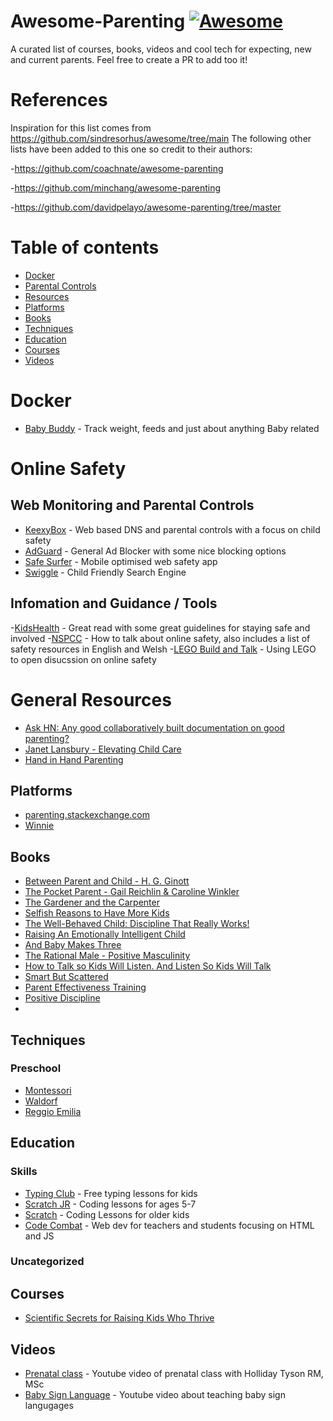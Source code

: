 # Awesome-Parenting [![Awesome](https://awesome.re/badge-flat.svg)](https://awesome.re)
A curated list of courses, books, videos and cool tech for expecting, new and current parents. Feel free to create a PR to add too it!

# References
Inspiration for this list comes from https://github.com/sindresorhus/awesome/tree/main 
The following other lists have been added to this one so credit to their authors:

-https://github.com/coachnate/awesome-parenting

-https://github.com/minchang/awesome-parenting

-https://github.com/davidpelayo/awesome-parenting/tree/master


# Table of contents

- [Docker](#docker)
- [Parental Controls](#parentalControls)
- [Resources](#resources)
- [Platforms](#plaforms)
- [Books](#books)
- [Techniques](#techniques)
- [Education](#education)
- [Courses](#courses)
- [Videos](#videos)

# Docker
- [Baby Buddy](https://github.com/linuxserver/docker-babybuddy) - Track weight, feeds and just about anything Baby related

# Online Safety
## Web Monitoring and Parental Controls
- [KeexyBox](https://keexybox.org/) - Web based DNS and parental controls with a focus on child safety
- [AdGuard](https://github.com/AdguardTeam/AdGuardHome) - General Ad Blocker with some nice blocking options
- [Safe Surfer](https://gitlab.com/safesurfer/SafeSurfer-Android) - Mobile optimised web safety app
- [Swiggle](https://swiggle.org.uk/) - Child Friendly Search Engine

## Infomation and Guidance / Tools
-[KidsHealth](https://kidshealth.org/en/parents/net-safety.html#:~:text=Never%20post%20or%20trade%20personal,parent%20approval%20and%2For%20supervision,) - Great read with some great guidelines for staying safe and involved
-[NSPCC](https://www.nspcc.org.uk/keeping-children-safe/online-safety/talking-child-online-safety/) - How to talk about online safety, also includes a list of safety resources in English and Welsh
-[LEGO Build and Talk](https://www.lego.com/en-gb/sustainability/children/buildandtalk?locale=en-gb&age-gate=grown_up&consent-modal=show) - Using LEGO to open disucssion on online safety



# General Resources
- [Ask HN: Any good collaboratively built documentation on good parenting?](https://news.ycombinator.com/item?id=17023693)
- [Janet Lansbury - Elevating Child Care](http://www.janetlansbury.com/)
- [Hand in Hand Parenting](https://www.handinhandparenting.org/)

## Platforms
- [parenting.stackexchange.com](https://parenting.stackexchange.com/)
- [Winnie](https://winnie.com/)

## Books
- [Between Parent and Child - H. G. Ginott](https://www.goodreads.com/book/show/256004.Between_Parent_and_Child)
- [The Pocket Parent - Gail Reichlin & Caroline Winkler](https://www.goodreads.com/book/show/581287.The_Pocket_Parent)
- [The Gardener and the Carpenter](https://www.goodreads.com/book/show/28595855-the-gardener-and-the-carpenter)
- [Selfish Reasons to Have More Kids](https://www.goodreads.com/book/show/10266902-selfish-reasons-to-have-more-kids)
- [The Well-Behaved Child: Discipline That Really Works!](https://www.goodreads.com/book/show/6908356-the-well-behaved-child)
- [Raising An Emotionally Intelligent Child](https://www.goodreads.com/book/show/213186.Raising_An_Emotionally_Intelligent_Child)
- [And Baby Makes Three](https://www.goodreads.com/book/show/16083932-and-baby-makes-three)
- [The Rational Male - Positive Masculinity](https://www.goodreads.com/book/show/35832854-the-rational-male---positive-masculinity)
- [How to Talk so Kids Will Listen. And Listen So Kids Will Talk](https://www.goodreads.com/book/show/769016.How_to_Talk_So_Kids_Will_Listen_Listen_So_Kids_Will_Talk)
- [Smart But Scattered](https://www.goodreads.com/book/show/6053700-smart-but-scattered)
- [Parent Effectiveness Training](https://www.goodreads.com/book/show/165548.Parent_Effectiveness_Training)
- [Positive Discipline](https://amzn.to/2P9qgqU)
- 

## Techniques
### Preschool
- [Montessori](https://en.wikipedia.org/wiki/Montessori_education)
- [Waldorf](https://en.wikipedia.org/wiki/Waldorf_education)
- [Reggio Emilia](https://en.wikipedia.org/wiki/Reggio_Emilia_approach)

## Education
### Skills
- [Typing Club](https://www.typingclub.com/) -  Free typing lessons for kids
- [Scratch JR](https://www.scratchjr.org/) -  Coding lessons for ages 5-7
- [Scratch](https://www.scratch.org/) - Coding Lessons for older kids
- [Code Combat](https://codecombat.com/play) - Web dev for teachers and students focusing on HTML and JS

### Uncategorized

## Courses
- [Scientific Secrets for Raising Kids Who Thrive](https://www.thegreatcourses.com/courses/scientific-secrets-for-raising-kids-who-thrive.html)

## Videos
- [Prenatal class](https://www.youtube.com/watch?v=j7YucfJuziU) - Youtube video of prenatal class with Holliday Tyson RM, MSc
- [Baby Sign Language](https://www.youtube.com/watch?v=UVKnVPRklCc) - Youtube video about teaching baby sign langugages
